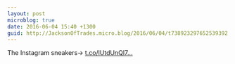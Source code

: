 ```yaml
---
layout: post
microblog: true
date: 2016-06-04 15:40 +1300
guid: http://JacksonOfTrades.micro.blog/2016/06/04/t738923297652539392.html
---
```

The Instagram sneakers→ [t.co/lUtdUnQI7...](https://t.co/lUtdUnQI7Q)

